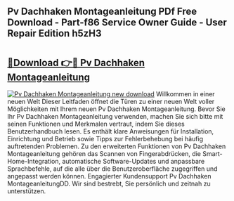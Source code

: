 ## Pv Dachhaken Montageanleitung PDf Free Download - Part-f86 Service Owner Guide - User Repair Edition h5zH3

# <h2><a href="http://df7cccb.blite.top/?on=Pv+Dachhaken+Montageanleitung">🔗Download 👉🔴 Pv Dachhaken Montageanleitung</a></h2>

[![Pv Dachhaken Montageanleitung new download](https://i.imgur.com/lujVjoI.png)](http://df7cccb.blite.top/?on=Pv+Dachhaken+Montageanleitung)
Willkommen in einer neuen Welt Dieser Leitfaden öffnet die Türen zu einer neuen Welt voller Möglichkeiten mit Ihrem neuen Pv Dachhaken Montageanleitung. Bevor Sie Ihr Pv Dachhaken Montageanleitung verwenden, machen Sie sich bitte mit seinen Funktionen und Merkmalen vertraut, indem Sie dieses Benutzerhandbuch lesen. Es enthält klare Anweisungen für Installation, Einrichtung und Betrieb sowie Tipps zur Fehlerbehebung bei häufig auftretenden Problemen. Zu den erweiterten Funktionen von Pv Dachhaken Montageanleitung gehören das Scannen von Fingerabdrücken, die Smart-Home-Integration, automatische Software-Updates und anpassbare Sprachbefehle, auf die alle über die Benutzeroberfläche zugegriffen und angepasst werden können. Engagierter Kundensupport Pv Dachhaken MontageanleitungDD. Wir sind bestrebt, Sie persönlich und zeitnah zu unterstützen.

